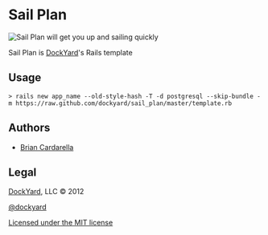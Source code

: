 # Sail Plan #
![Sail Plan will get you up and sailing quickly](http://upload.wikimedia.org/wikipedia/commons/8/87/Tackling.png)

Sail Plan is [DockYard](http://dockyard.com)'s Rails template

## Usage ##

```
> rails new app_name --old-style-hash -T -d postgresql --skip-bundle -m https://raw.github.com/dockyard/sail_plan/master/template.rb
```

## Authors ##

* [Brian Cardarella](http://twitter.com/bcardarella)

## Legal ##

[DockYard](http://dockyard.com), LLC &copy; 2012

[@dockyard](http://twitter.com/dockyard)

[Licensed under the MIT license](http://www.opensource.org/licenses/mit-license.php)
